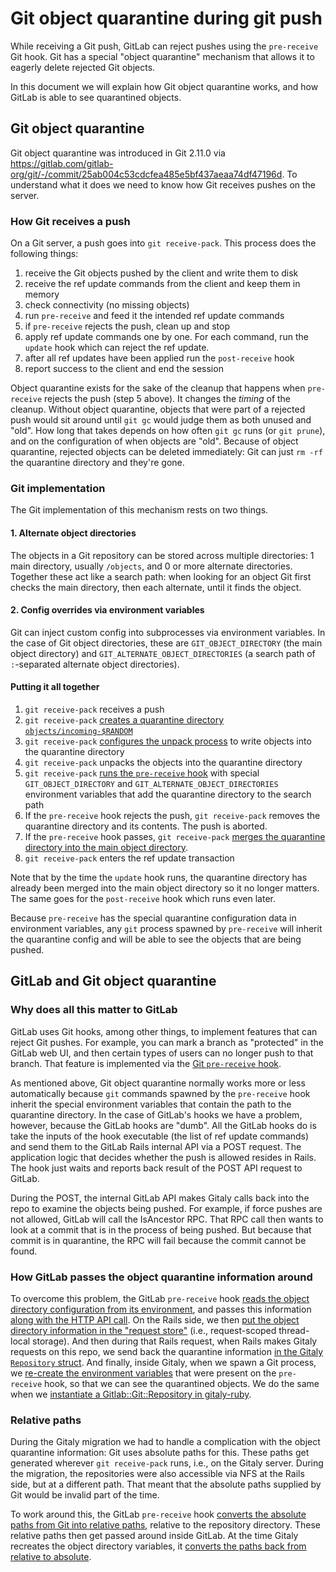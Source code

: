 # Git object quarantine during git push

While receiving a Git push, GitLab can reject pushes using the
`pre-receive` Git hook. Git has a special "object quarantine"
mechanism that allows it to eagerly delete rejected Git objects.

In this document we will explain how Git object quarantine works, and
how GitLab is able to see quarantined objects.

## Git object quarantine

Git object quarantine was introduced in Git 2.11.0 via
https://gitlab.com/gitlab-org/git/-/commit/25ab004c53cdcfea485e5bf437aeaa74df47196d.
To understand what it does we need to know how Git receives pushes on
the server.

### How Git receives a push

On a Git server, a push goes into `git receive-pack`. This process does the following things:

1. receive the Git objects pushed by the client and write them to disk
1. receive the ref update commands from the client and keep them in memory
1. check connectivity (no missing objects)
1. run `pre-receive` and feed it the intended ref update commands
1. if `pre-receive` rejects the push, clean up and stop
1. apply ref update commands one by one. For each command, run the `update` hook which can reject the ref update.
1. after all ref updates have been applied run the `post-receive` hook
1. report success to the client and end the session

Object quarantine exists for the sake of the cleanup that happens when
`pre-receive` rejects the push (step 5 above). It changes the _timing_ of the
cleanup. Without object quarantine, objects that were part of a
rejected push would sit around until `git gc` would judge them as both
unused and "old". How long that takes depends on how often `git gc`
runs (or `git prune`), and on the configuration of when objects are
"old". Because of object quarantine, rejected objects can be deleted
immediately: Git can just `rm -rf` the quarantine directory and
they're gone.

### Git implementation

The Git implementation of this mechanism rests on two things.

#### 1. Alternate object directories

The objects in a Git repository can be stored across multiple
directories: 1 main directory, usually `/objects`, and 0 or more
alternate directories. Together these act like a search path: when
looking for an object Git first checks the main directory, then each
alternate, until it finds the object.

#### 2. Config overrides via environment variables

Git can inject custom config into subprocesses via environment
variables. In the case of Git object directories, these are
`GIT_OBJECT_DIRECTORY` (the main object directory) and
`GIT_ALTERNATE_OBJECT_DIRECTORIES` (a search path of `:`-separated
alternate object directories).

#### Putting it all together

1. `git receive-pack` receives a push
1. `git receive-pack` [creates a quarantine directory `objects/incoming-$RANDOM`](https://gitlab.com/gitlab-org/git/-/blob/v2.24.0/builtin/receive-pack.c#L1715)
1. `git receive-pack` [configures the unpack process](https://gitlab.com/gitlab-org/git/-/blob/v2.24.0/builtin/receive-pack.c#L1721) to write objects into the quarantine directory
1. `git receive-pack` unpacks the objects into the quarantine directory
1. `git receive-pack` [runs the `pre-receive` hook](https://gitlab.com/gitlab-org/git/-/blob/v2.24.0/builtin/receive-pack.c#L1498) with special `GIT_OBJECT_DIRECTORY` and `GIT_ALTERNATE_OBJECT_DIRECTORIES` environment variables that add the quarantine directory to the search path
1. If the `pre-receive` hook rejects the push, `git receive-pack` removes the quarantine directory and its contents. The push is aborted.
1. If the `pre-receive` hook passes, `git receive-pack` [merges the quarantine directory into the main object directory](https://gitlab.com/gitlab-org/git/-/blob/v2.24.0/builtin/receive-pack.c#L1510).
1. `git receive-pack` enters the ref update transaction

Note that by the time the `update` hook runs, the quarantine directory
has already been merged into the main object directory so it no longer
matters. The same goes for the `post-receive` hook which runs even
later.

Because `pre-receive` has the special quarantine configuration data in
environment variables, any `git` process spawned by `pre-receive` will
inherit the quarantine config and will be able to see the objects that
are being pushed.

## GitLab and Git object quarantine

### Why does all this matter to GitLab

GitLab uses Git hooks, among other things, to implement features that
can reject Git pushes. For example, you can mark a branch as
"protected" in the GitLab web UI, and then certain types of users can
no longer push to that branch. That feature is implemented via the [Git
`pre-receive` hook](https://gitlab.com/gitlab-org/gitaly/-/blob/969bac80e2f246867c1a976864bd1f5b34ee43dd/ruby/gitlab-shell/hooks/pre-receive).

As mentioned above, Git object quarantine normally works more or less
automatically because `git` commands spawned by the `pre-receive` hook
inherit the special environment variables that contain the path to the
quarantine directory. In the case of GitLab's hooks we have a problem,
however, because the GitLab hooks are "dumb". All the GitLab hooks do
is take the inputs of the hook executable (the list of ref update
commands) and send them to the GitLab Rails internal API via a POST
request. The application logic that decides whether the push is
allowed resides in Rails. The hook just waits and reports back result
of the POST API request to GitLab.

During the POST, the internal GitLab API makes Gitaly calls back into the repo to
examine the objects being pushed. For example, if force pushes are not
allowed, GitLab will call the IsAncestor RPC. That RPC call then wants
to look at a commit that is in the process of being pushed. But
because that commit is in quarantine, the RPC will fail because the
commit cannot be found.

### How GitLab passes the object quarantine information around

To overcome this problem, the GitLab `pre-receive` hook [reads the
object directory configuration from its
environment](https://gitlab.com/gitlab-org/gitaly/-/blob/969bac80e2f246867c1a976864bd1f5b34ee43dd/ruby/gitlab-shell/lib/object_dirs_helper.rb#L3),
and passes this information [along with the HTTP API
call](https://gitlab.com/gitlab-org/gitaly/-/blob/969bac80e2f246867c1a976864bd1f5b34ee43dd/ruby/gitlab-shell/lib/gitlab_access.rb#L24).
On the Rails side, we then [put the object directory information in
the "request
store"](https://gitlab.com/gitlab-org/gitlab/-/blob/master/lib/api/internal/base.rb#L43)
(i.e., request-scoped thread-local storage). And then during that
Rails request, when Rails makes Gitaly requests on this repo, we send
back the quarantine information [in the Gitaly `Repository`
struct](https://gitlab.com/gitlab-org/gitlab/-/blob/f81f30c29a0edce20f6737fdccc3315c8baab9d1/lib/gitlab/gitaly_client/util.rb#L8-17).
And finally, inside Gitaly, when we spawn a Git process, we [re-create
the environment
variables](https://gitlab.com/gitlab-org/gitaly/-/blob/969bac80e2f246867c1a976864bd1f5b34ee43dd/internal/git/alternates/alternates.go#L21-34)
that were present on the `pre-receive` hook, so that we can see the
quarantined objects. We do the same when we [instantiate a
Gitlab::Git::Repository in
gitaly-ruby](https://gitlab.com/gitlab-org/gitaly/-/blob/969bac80e2f246867c1a976864bd1f5b34ee43dd/ruby/lib/gitlab/git/repository.rb#L44).

### Relative paths

During the Gitaly migration we had to handle a complication with the
object quarantine information: Git uses absolute paths for this. These
paths get generated wherever `git receive-pack` runs, i.e., on the
Gitaly server. During the migration, the repositories were also
accessible via NFS at the Rails side, but at a different path. That
meant that the absolute paths supplied by Git would be invalid part of
the time.

To work around this, the GitLab `pre-receive` hook [converts the
absolute paths from Git into relative
paths](https://gitlab.com/gitlab-org/gitaly/-/blob/969bac80e2f246867c1a976864bd1f5b34ee43dd/ruby/gitlab-shell/lib/object_dirs_helper.rb#L16),
relative to the repository directory. These relative paths then get
passed around inside GitLab. At the time Gitaly recreates the object
directory variables, it [converts the paths back from relative to
absolute](https://gitlab.com/gitlab-org/gitaly/-/blob/969bac80e2f246867c1a976864bd1f5b34ee43dd/internal/git/alternates/alternates.go#L23).
